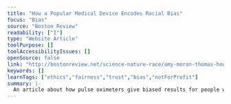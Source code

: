 ```yaml
---
title: "How a Popular Medical Device Encodes Racial Bias"
focus: "Bias"
source: "Boston Review"
readability: ["I"]
type: "Website Article"
toolPurpose: []
toolAccessibilityIssues: []
openSource: false
link: "http://bostonreview.net/science-nature-race/amy-moran-thomas-how-popular-medical-device-encodes-racial-bias"
keywords: []
learnTags: ["ethics","fairness","trust","bias","notForProfit"]
summary: |-
  An article about how pulse oximeters give biased results for people with darker skin, which prompted a follow-up study. 
---
```


